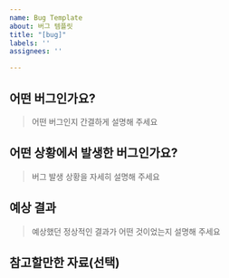 ```yaml
---
name: Bug Template
about: 버그 템플릿
title: "[bug]"
labels: ''
assignees: ''

---
```


## 어떤 버그인가요?

> 어떤 버그인지 간결하게 설명해 주세요

## 어떤 상황에서 발생한 버그인가요?

> 버그 발생 상황을 자세히 설명해 주세요

## 예상 결과

> 예상했던 정상적인 결과가 어떤 것이었는지 설명해 주세요

## 참고할만한 자료(선택)
